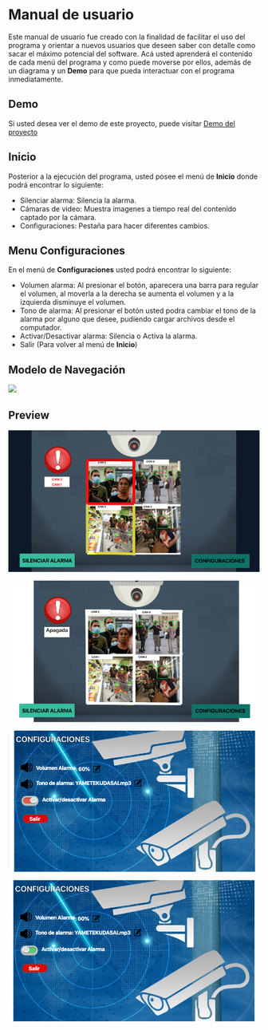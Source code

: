# Manual de usuario
Este manual de usuario fue creado con la finalidad de facilitar el uso del programa y orientar a nuevos usuarios que deseen saber con detalle como sacar el máximo potencial del software. Acá usted aprenderá el contenido de cada menú del programa y como puede moverse por ellos, además de un diagrama y un **Demo** para que pueda interactuar con el programa inmediatamente.

## Demo
Si usted desea ver el demo de este proyecto, puede visitar [Demo del proyecto](https://drive.google.com/drive/folders/1Uqnloj1RgeDTE--mkgo7rjpL8jrsFSHX?usp=sharing)

## Inicio
Posterior a la ejecución del programa, usted posee el menú de **Inicio** donde podrá encontrar lo siguiente:
* Silenciar alarma: Silencia la alarma.
* Cámaras de video: Muestra imagenes a tiempo real del contenido captado por la cámara.
* Configuraciones: Pestaña para hacer diferentes cambios. 

## Menu Configuraciones
En el menú de **Configuraciones** usted podrá encontrar lo siguiente:
* Volumen alarma: Al presionar el botón, aparecera una barra para regular el volumen, al moverla a la derecha se aumenta el volumen y a la izquierda disminuye el volumen.
* Tono de alarma: Al presionar el botón usted podra cambiar el tono de la alarma por alguno que desee, pudiendo cargar archivos desde el computador.
* Activar/Desactivar alarma: Silencia o Activa la alarma.
* Salir (Para volver al menú de **Inicio**)


## Modelo de Navegación

![](./ModeloDeNavegación.png)

## Preview

![](./1.png)

![](./2.png)

![](./3.png)

![](./4.png)
